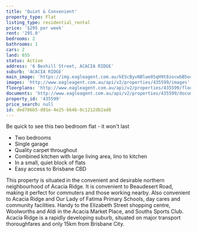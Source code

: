 ```yaml
---
title: 'Quiet & Convenient'
property_type: Flat
listing_type: residential_rental
price: '$295 per week'
rent: '295.0'
bedrooms: 2
bathrooms: 1
cars: 2
land: 655
status: Active
address: '6 Bexhill Street, ACACIA RIDGE'
suburb: 'ACACIA RIDGE'
main_image: 'https://img.eagleagent.com.au/kEScByvNBlwe0SqH9t8zocwbB5o=/1280x854/smart/https://s3-us-west-2.amazonaws.com/eagleagent-orig/images/6826004/427122122-image-M.jpg'
images: 'http://www.eagleagent.com.au/api/v2/properties/435599/images'
floorplans: 'http://www.eagleagent.com.au/api/v2/properties/435599/floorplans'
documents: 'http://www.eagleagent.com.au/api/v2/properties/435599/documents'
property_id: '435599'
price_search: null
id: ded786b5-d81e-4e25-b64b-0c1212db2ad8
---
```

Be quick to see this two bedroom flat - it won't last

* Two bedrooms
* Single garage
* Quality carpet throughout
* Combined kitchen with large living area, lino to kitchen
* In a small, quiet block of flats
* Easy access to Brisbane CBD

This property is situated in the convenient and desirable northern neighbourhood of Acacia Ridge. It is convenient to Beaudesert Road, making it perfect for commuters and those working nearby. Also convenient to Acacia Ridge and Our Lady of Fatima Primary Schools, day cares and community facilities. Handy to the Elizabeth Street shopping centre, Woolworths and Aldi in the Acacia Market Place, and Souths Sports Club. Acacia Ridge is a rapidly developing suburb, situated on major transport thoroughfares and only 15km from Brisbane City.